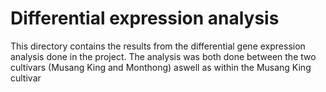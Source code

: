 # Differential expression analysis
This directory contains the results from the differential gene expression analysis done in the project.
The analysis was both done between the two cultivars (Musang King and Monthong) aswell as within the Musang King cultivar